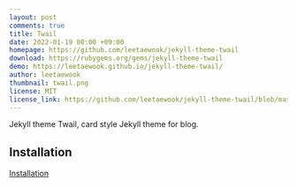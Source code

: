 ```yaml
---
layout: post
comments: true
title: Twail
date: 2022-01-19 00:00 +09:00
homepage: https://github.com/leetaewook/jekyll-theme-twail
download: https://rubygems.org/gems/jekyll-theme-twail
demo: https://leetaewook.github.io/jekyll-theme-twail/
author: leetaewook
thumbnail: twail.png
license: MIT
license_link: https://github.com/leetaewook/jekyll-theme-twail/blob/master/LICENSE.txt
---
```


Jekyll theme Twail, card style Jekyll theme for blog.

## Installation

[Installation](https://leetaewook.github.io/jekyll-theme-twail/installation)
